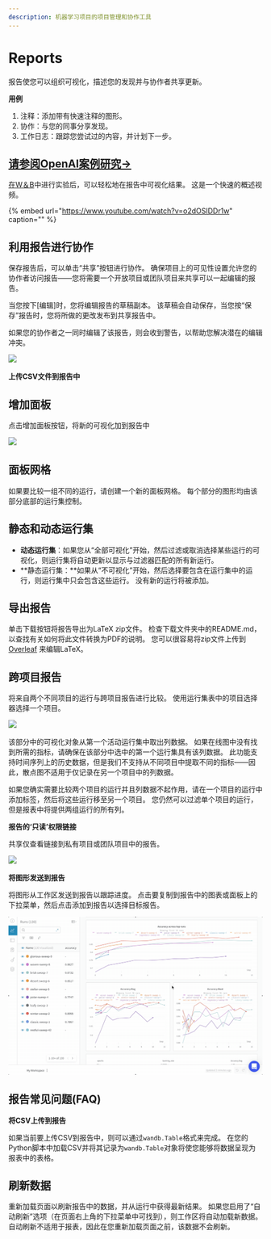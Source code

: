 ```yaml
---
description: 机器学习项目的项目管理和协作工具
---
```


# Reports

报告使您可以组织可视化，描述您的发现并与协作者共享更新。

**用例**

1. 注释：添加带有快速注释的图形。
2. 协作：与您的同事分享发现。
3. 工作日志：跟踪您尝试过的内容，并计划下一步。

## [请参阅OpenAI案例研究→](https://wandb.ai/openai/published-work/Learning-Dexterity-End-to-End--VmlldzoxMTUyMDQ)

[在W＆B](https://app.gitbook.com/@weights-and-biases/s/docs/~/drafts/-MKaPhwzNIegNuInaekR/quickstart)中进行实验后，可以轻松地在报告中可视化结果。 这是一个快速的概述视频。

{% embed url="https://www.youtube.com/watch?v=o2dOSIDDr1w" caption="" %}

## **利用报告进行协作**

保存报告后，可以单击“共享”按钮进行协作。 确保项目上的可见性设置允许您的协作者访问报告——您将需要一个开放项目或团队项目来共享可以一起编辑的报告。

当您按下\[编辑\]时，您将编辑报告的草稿副本。 该草稿会自动保存，当您按“保存”报告时，您将所做的更改发布到共享报告中。

如果您的协作者之一同时编辑了该报告，则会收到警告，以帮助您解决潜在的编辑冲突。

![](../.gitbook/assets/collaborative-reports.gif)

**上传CSV文件到报告中**

## **增加面板**

点击增加面板按钮，将新的可视化加到报告中

![](https://downloads.intercomcdn.com/i/o/142935595/d1422f30460a39b8b4868885/image.png)

## **面板网格**

如果要比较一组不同的运行，请创建一个新的面板网格。 每个部分的图形均由该部分底部的运行集控制。

## **静态和动态运行集**

* **动态运行集**：如果您从“全部可视化”开始，然后过滤或取消选择某些运行的可视化，则运行集将自动更新以显示与过滤器匹配的所有新运行。
* **静态运行集：**如果从“不可视化”开始，然后选择要包含在运行集中的运行，则运行集中只会包含这些运行。 没有新的运行将被添加。

## **导出报告**

单击下载按钮将报告导出为LaTeX zip文件。 检查下载文件夹中的README.md，以查找有关如何将此文件转换为PDF的说明。 您可以很容易将zip文件上传到 [Overleaf](https://www.overleaf.com/) 来编辑LaTeX。

## **跨项目报告**

将来自两个不同项目的运行与跨项目报告进行比较。 使用运行集表中的项目选择器选择一个项目。

![](../.gitbook/assets/how-to-pick-a-different-project-to-draw-runs-from.gif)

该部分中的可视化对象从第一个活动运行集中取出列数据。 如果在线图中没有找到所需的指标，请确保在该部分中选中的第一个运行集具有该列数据。 此功能支持时间序列上的历史数据，但是我们不支持从不同项目中提取不同的指标——因此，散点图不适用于仅记录在另一个项目中的列数据。

如果您确实需要比较两个项目的运行并且列数据不起作用，请在一个项目的运行中添加标签，然后将这些运行移至另一个项目。 您仍然可以过滤单个项目的运行，但是报表中将提供两组运行的所有列。

**报告的‘只读’权限链接**

共享仅查看链接到私有项目或团队项目中的报告。

![](../.gitbook/assets/share-view-only-link.gif)

**将图形发送到报告**

将图形从工作区发送到报告以跟踪进度。 点击要复制到报告中的图表或面板上的下拉菜单，然后点击添加到报告以选择目标报告。

![](../.gitbook/assets/demo-export-to-existing-report.gif)

## **报告常见问题\(FAQ\)**

**将CSV上传到报告**

如果当前要上传CSV到报告中，则可以通过`wandb.Table`格式来完成。 在您的Python脚本中加载CSV并将其记录为`wandb.Table`对象将使您能够将数据呈现为报表中的表格。

## **刷新数据**

重新加载页面以刷新报告中的数据，并从运行中获得最新结果。 如果您启用了“自动刷新”选项（在页面右上角的下拉菜单中可找到），则工作区将自动加载新数据。 自动刷新不适用于报表，因此在您重新加载页面之前，该数据不会刷新。


